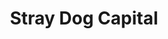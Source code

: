 ---
layout: firm_page
title: "Stray Dog Capital"
id: "straydogcapital.com"
permalink: "/straydogcapitalstraydogcapital.com/"
website: "https://straydogcapital.com"
offices: "Leawood (United States)"
investment_stages: "Pre-Seed, Seed, Series A"
portfolio_companies: "Goodie Bag, Aqua Cultured Foods, Kite Hill, Beyond Meat, Chunk Foods, Gathered Foods, Atlast, Deliciou, Numilk, Better Dairy, Emulate, Meatless Farm, SuperMeat, Barvecue, No Evil Foods, Aleph Farms, Purple Carrot, Franklin Farms, Miyoko's Creamery, VitroLabs Inc, Sunfed Meats, BlueNalu, Good PLANeT Foods"
portfolio_link: "https://straydogcapital.com/our-portfolio/"
investment_markets: "Plant-Based Food & Beverage, Cellular Agriculture, Food Technology"
founded_year: "2015"
description: "Stray Dog Capital is a venture capital fund investing in innovative, early-stage companies across the food, beverage, and biotechnology sectors. They focus on companies driving a healthier, humane, and more sustainable future, partnering with strong founding teams and impact-focused entrepreneurs."
linkedin: "https://www.linkedin.com/company/stray-dog-capital"
twitter: "https://twitter.com/StrayDogCapital"
instagram: ""
team_page: "https://straydogcapital.com/team/"
investor_type: "Venture Capital, Micro VC"
crunchbase: "https://www.crunchbase.com/organization/stray-dog-capital"
pitchbook: "https://pitchbook.com/profiles/investor/158752-72"

# SEO Optimization
meta_title: "Stray Dog Capital - VC Firm - projectstartups.com"
meta_description: "Stray Dog Capital, Stray Dog Capital is a venture capital fund investing in innovative, early-stage companies across the food, beverage, and biotechnology sectors. They ..."
meta_keywords: "Stray Dog Capital, Plant-Based Food & Beverage, Cellular Agriculture, Food Technology, VC firm, venture capital, startup investor, projectstartups.com"
canonical_url: "https://vc.projectstartups.com/straydogcapitalstraydogcapital.com/"
---